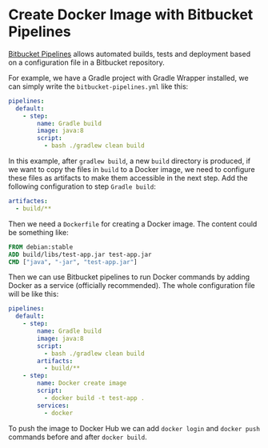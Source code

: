 # Create Docker Image with Bitbucket Pipelines

[Bitbucket Pipelines](https://confluence.atlassian.com/bitbucket/get-started-with-bitbucket-pipelines-792298921.html) allows automated builds, tests and deployment based on a configuration file in a Bitbucket repository.

For example, we have a Gradle project with Gradle Wrapper installed, we can simply write the `bitbucket-pipelines.yml` like this:

```yaml
pipelines:
  default:
    - step:
        name: Gradle build
        image: java:8
        script:
          - bash ./gradlew clean build
```

In this example, after `gradlew build`, a new `build` directory is produced, if we want to copy the files in `build` to a Docker image, we need to configure these files as artifacts to make them accessible in the next step. Add the following configuration to step `Gradle build`:


```yaml
artifactes:
  - build/**
```

Then we need a `Dockerfile` for creating a Docker image. The content could be something like:

```Dockerfile
FROM debian:stable
ADD build/libs/test-app.jar test-app.jar
CMD ["java", "-jar", "test-app.jar"]
```

Then we can use Bitbucket pipelines to run Docker commands by adding Docker as a service (officially recommended). The whole configuration file will be like this:

```yaml
pipelines:
  default:
    - step:
        name: Gradle build
        image: java:8
        script:
          - bash ./gradlew clean build
        artifacts:
          - build/**
    - step:
        name: Docker create image
        script:
          - docker build -t test-app .
        services:
          - docker
```

To push the image to Docker Hub we can add `docker login` and `docker push` commands before and after `docker build`.

